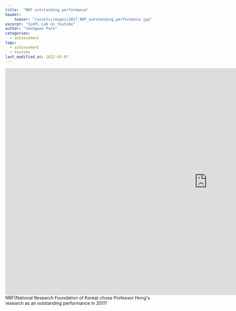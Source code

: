 ```yaml
---
title:  "NRF outstanding performance"
header:
    teaser: "/assets/images/2017_NRF_outstanding_performance.jpg"
excerpt: "SimPL Lab on Youtube"
author: "Jeongwon Park"
categories:
  - achievement
tags:
  - achievement
  - Youtube
last_modified_at: 2022-03-07
---
```

<iframe width="1280" height="720" src="https://www.youtube.com/embed/MnLp6fknD4A" title="YouTube video player" frameborder="0" allow="accelerometer; autoplay; clipboard-write; encrypted-media; gyroscope; picture-in-picture" allowfullscreen></iframe>  
<br>
NRF(National Research Foundation of Korea) chose Professor Hong's research as an outstanding performance in 2017!
